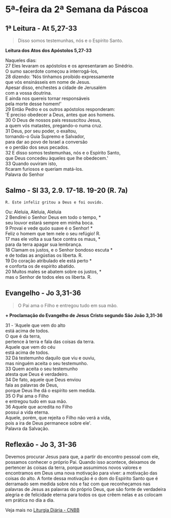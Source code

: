 # 5ª-feira da 2ª Semana da Páscoa

## 1ª Leitura - At 5,27-33

> Disso somos testemunhas, nós e o Espírito Santo.

**Leitura dos Atos dos Apóstolos 5,27-33**

Naqueles dias:    
27 Eles levaram os apóstolos e os apresentaram ao Sinédrio.   
 O sumo sacerdote começou a interrogá-los,    
28 dizendo: 'Nós tínhamos proibido expressamente   
 que vós ensinásseis em nome de Jesus.   
 Apesar disso, enchestes a cidade de Jerusalém   
 com a vossa doutrina.   
 E ainda nos quereis tornar responsáveis   
 pela morte desse homem!'    
29 Então Pedro e os outros apóstolos responderam:   
 'É preciso obedecer a Deus, antes que aos homens.    
30 O Deus de nossos pais ressuscitou Jesus,   
 a quem vós matastes, pregando-o numa cruz.    
31 Deus, por seu poder, o exaltou,   
 tornando-o Guia Supremo e Salvador,   
 para dar ao povo de Israel a conversão   
 e o perdão dos seus pecados.    
32 E disso somos testemunhas, nós e o Espírito Santo,   
 que Deus concedeu àqueles que lhe obedecem.'    
33 Quando ouviram isto,   
 ficaram furiosos e queriam matá-los.   
 Palavra do Senhor

## Salmo - Sl 33, 2.9. 17-18. 19-20 (R. 7a)

`R. Este infeliz gritou a Deus e foi ouvido.`

Ou: Aleluia, Aleluia, Aleluia   
2 Bendirei o Senhor Deus em todo o tempo, *   
 seu louvor estará sempre em minha boca.    
9 Provai e vede quóo suave é o Senhor! *   
 Feliz o homem que tem nele o seu refúgio! R.    
17 mas ele volta a sua face contra os maus, *   
 para da terra apagar sua lembrança.    
18 Clamam os justos, e o Senhor bondoso escuta *   
 e de todas as angústias os liberta. R.    
19 Do coração atribulado ele está perto *   
 e conforta os de espírito abatido.    
20 Muitos males se abatem sobre os justos, *   
 mas o Senhor de todos eles os liberta. R.

## Evangelho - Jo 3,31-36

> O Pai ama o Filho e entregou tudo em sua mão.

**+ Proclamação do Evangelho de Jesus Cristo segundo São João 3,31-36**

31 - 'Aquele que vem do alto    
 está acima de todos.   
 O que é da terra,   
 pertence à terra e fala das coisas da terra.   
 Aquele que vem do céu   
 está acima de todos.    
32 Dá testemunho daquilo que viu e ouviu,   
 mas ninguém aceita o seu testemunho.    
33 Quem aceita o seu testemunho   
 atesta que Deus é verdadeiro.    
34 De fato, aquele que Deus enviou   
 fala as palavras de Deus,   
 porque Deus lhe dá o espírito sem medida.    
35 O Pai ama o Filho   
 e entregou tudo em sua mão.    
36 Aquele que acredita no Filho   
 possui a vida eterna.   
 Aquele, porém, que rejeita o Filho não verá a vida,   
 pois a ira de Deus permanece sobre ele'.   
 Palavra da Salvação.

## Reflexão - Jo 3, 31-36

Devemos procurar Jesus para que, a partir do encontro pessoal com ele, possamos conhecer o próprio Pai. Quando isso acontece, deixamos de pertencer às coisas da terra, porque assumimos novos valores e encontramos em Deus uma nova motivação para viver: a motivação das coisas do alto. A fonte dessa motivação é o dom do Espírito Santo que é derramado sem medida sobre nós e faz com que reconheçamos nas palavras de Jesus as palavras do próprio Deus, que são fonte de verdadeira alegria e de felicidade eterna para todos os que crêem nelas e as colocam em prática no dia a dia.

Veja mais no [Liturgia Diária - CNBB](http://liturgiadiaria.cnbb.org.br/app/user/user/UserView.php?ano=2017&mes=4&dia=27)